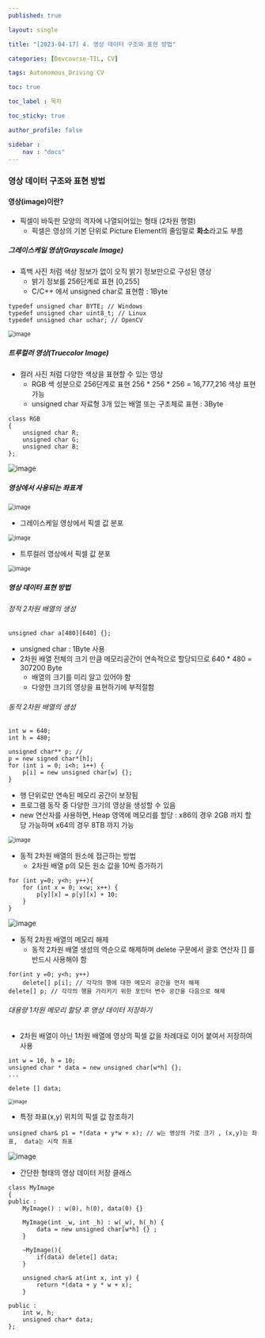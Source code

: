 ```yaml
---
published: true

layout: single

title: "[2023-04-17] 4. 영상 데이터 구조와 표현 방법"

categories: [Devcourse-TIL, CV]

tags: Autonomous_Driving CV

toc: true

toc_label : 목차

toc_sticky: true

author_profile: false

sidebar :
    nav : "docs"
---
```


### 영상 데이터 구조와 표현 방법



#### 영상(image)이란?

- 픽셀이 바둑판 모양의 격자에 나열되어있는 형태 (2차원 행렬)
  - 픽셀은 영상의 기본 단위로 Picture Element의 줄임말로 **화소**라고도 부름



##### 그레이스케일 영상(Grayscale Image)

- 흑백 사진 처럼 색상 정보가 없이 오직 밝기 정보만으로 구성된 영상
  - 밝기 정보를 256단계로 표현 [0,255]
  - C/C++ 에서 unsigned char로 표현함 : 1Byte

```
typedef unsigned char BYTE; // Windows
typedef unsigned char uint8_t; // Linux
typedef unsigned char uchar; // OpenCV
```





<img src="https://user-images.githubusercontent.com/116723552/232666962-e83a27dc-b62e-4627-b11e-c632cf308dee.png" alt="image" style="zoom:80%;" />



##### 트루컬러 영상(Truecolor Image)

- 컬러 사진 처럼 다양한 색상을 표현할 수 있는 영상
  - RGB 색 성분으로 256단계로 표현 256 * 256 * 256 = 16,777,216 색상 표현 가능
  - unsigned char 자료형 3개 있는 배열 또는 구조체로 표현 : 3Byte

```
class RGB
{
    unsigned char R;
    unsigned char G;
    unsigned char B;
};
```

![image](https://user-images.githubusercontent.com/116723552/232667528-ba6c64b6-0f69-4447-b163-a1fce9fb26e7.png)



##### 영상에서 사용되는 좌표계

<img src="https://user-images.githubusercontent.com/116723552/232667741-156f9d52-48b9-47c7-a4dc-a5fa6e4b417e.png" alt="image" style="zoom:80%;" />

- 그레이스케일 영상에서 픽셀 값 분포 

<img src="https://user-images.githubusercontent.com/116723552/232667884-5c9307a5-316b-4634-bd0f-4f50381be223.png" alt="image" style="zoom:80%;" />

- 트루컬러 영상에서 픽셀 값 분포

<img src="https://user-images.githubusercontent.com/116723552/232667988-9744b28b-7d96-47c0-a905-dad110ab37de.png" alt="image" style="zoom:80%;" />



##### 영상 데이터 표현 방법

###### 정적 2차원 배열의 생성

```
unsigned char a[480][640] {};
```

- unsigned char : 1Byte 사용
- 2차원 배열 전체의 크기 만큼 메모리공간이 연속적으로 할당되므로 640 * 480 = 307200 Byte
  - 배열의 크기를 미리 알고 있어야 함
  - 다양한 크기의 영상을 표현하기에 부적절함



###### 동적 2차원 배열의 생성

```
int w = 640;
int h = 480;

unsigned char** p; // 
p = new signed char*[h];
for (int i = 0; i<h; i++) {
	p[i] = new unsigned char[w] {};
}
```

- 행 단위로만 연속된 메모리 공간이 보장됨
- 프로그램 동작 중 다양한 크기의 영상을 생성할 수 있음
- new 연산자를 사용하면, Heap 영역에 메모리를 할당 : x86의 경우 2GB 까지 할당 가능하며 x64의 경우 8TB 까지 가능

<img src="https://user-images.githubusercontent.com/116723552/232675955-7c913fe0-198c-4f4b-96d1-b8d0c011a769.png" alt="image" style="zoom:80%;" />

- 동적 2차원 배열의 원소에 접근하는 방법
  - 2차원 배열 p의 모든 원소 값을 10씩 증가하기

```
for (int y=0; y<h; y++){
	for (int x = 0; x<w; x++) {
		p[y][x] = p[y][x] + 10;
	}
}
```

![image](https://user-images.githubusercontent.com/116723552/232676924-4f08d1da-79a2-4950-93a1-3a4e323aa514.png)



- 동적 2차원 배열의 메모리 해제
  - 동적 2차원 배열 생성의 역순으로 해제하며 delete 구문에서 괄호 연산자 [] 를 반드시 사용해야 함

```
for(int y =0; y<h; y++)
	delete[] p[i]; // 각각의 행에 대한 메모리 공간을 먼저 해제
delete[] p; // 각각의 행을 가리키기 위한 포인터 변수 공간을 다음으로 해제
```



###### 대용량 1차원 메모리 할당 후 영상 데이터 저장하기

- 2차원 배열이 아닌 1차원 배열에 영상의 픽셀 값을 차례대로 이어 붙여서 저장하여 사용

```
int w = 10, h = 10;
unsigned char * data = new unsigned char[w*h] {};
...

delete [] data;
```

<img src="https://user-images.githubusercontent.com/116723552/232679211-62d0f37a-af52-4801-95ce-ddae78b8c130.png" alt="image" style="zoom:67%;" />

- 특정 좌표(x,y) 위치의 픽셀 값 참조하기

```
unsigned char& p1 = *(data + y*w + x); // w는 영상의 가로 크기 , (x,y)는 좌표,  data는 시작 좌표
```

![image](https://user-images.githubusercontent.com/116723552/232682893-eebc0dff-37e0-4339-bc7d-f8311dbedbda.png)



- 간단한 형태의 영상 데이터 저장 클래스

```
class MyImage
{
public : 
	MyImage() : w(0), h(0), data(0) {}
	
	MyImage(int _w, int _h) : w(_w), h(_h) {
		data = new unsigned char[w*h] {} ;
	}
	
	~MyImage(){
		if(data) delete[] data;
	}
	
	unsigned char& at(int x, int y) {
		return *(data + y * w + x);
	}
		
public :
	int w, h;
	unsigned char* data;
};
```

